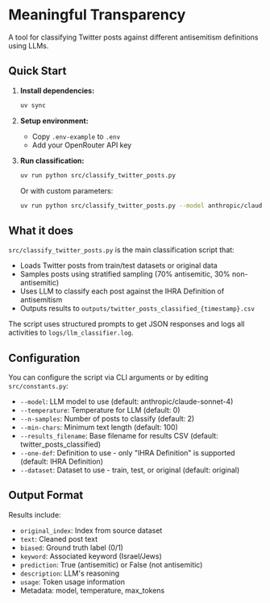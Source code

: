 # Meaningful Transparency

A tool for classifying Twitter posts against different antisemitism definitions using LLMs.

## Quick Start
1. **Install dependencies:**
   ```bash
   uv sync
   ```

2. **Setup environment:**
   - Copy `.env-example` to `.env`
   - Add your OpenRouter API key

3. **Run classification:**
   ```bash
   uv run python src/classify_twitter_posts.py
   ```
   
   Or with custom parameters:
   ```bash
   uv run python src/classify_twitter_posts.py --model anthropic/claude-sonnet-4 --temperature 0 --n-samples 750 --min-chars 50 --results_filename small_test/twitter_posts_classified_IHRA --dataset train
   ```

## What it does

`src/classify_twitter_posts.py` is the main classification script that:

- Loads Twitter posts from train/test datasets or original data
- Samples posts using stratified sampling (70% antisemitic, 30% non-antisemitic)
- Uses LLM to classify each post against the IHRA Definition of antisemitism
- Outputs results to `outputs/twitter_posts_classified_{timestamp}.csv`

The script uses structured prompts to get JSON responses and logs all activities to `logs/llm_classifier.log`.

## Configuration

You can configure the script via CLI arguments or by editing `src/constants.py`:
- `--model`: LLM model to use (default: anthropic/claude-sonnet-4)
- `--temperature`: Temperature for LLM (default: 0)
- `--n-samples`: Number of posts to classify (default: 2)
- `--min-chars`: Minimum text length (default: 100)
- `--results_filename`: Base filename for results CSV (default: twitter_posts_classified)
- `--one-def`: Definition to use - only "IHRA Definition" is supported (default: IHRA Definition)
- `--dataset`: Dataset to use - train, test, or original (default: original)

## Output Format

Results include:
- `original_index`: Index from source dataset
- `text`: Cleaned post text  
- `biased`: Ground truth label (0/1)
- `keyword`: Associated keyword (Israel/Jews)
- `prediction`: True (antisemitic) or False (not antisemitic)
- `description`: LLM's reasoning
- `usage`: Token usage information
- Metadata: model, temperature, max_tokens
